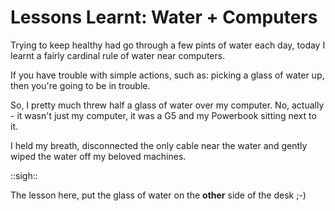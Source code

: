 # Lessons Learnt: Water + Computers

Trying to keep healthy had go through a few pints of water each day, today I learnt a fairly cardinal rule of water near computers.

If you have trouble with simple actions, such as: picking a glass of water up, then you're going to be in trouble.


<!--more-->

So, I pretty much threw half a glass of water over my computer.  No, actually - it wasn't just my computer, it was a G5 and my Powerbook sitting next to it.

I held my breath, disconnected the only cable near the water and gently wiped the water off my beloved machines.

::sigh::

The lesson here, put the glass of water on the **other** side of the desk ;-)